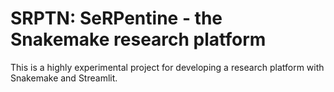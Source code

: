 # SRPTN: SeRPentine - the Snakemake research platform

This is a highly experimental project for developing a research platform with Snakemake and Streamlit.